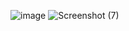 ![image](https://github.com/raden2789/GalleryPhoto/assets/162101817/c21f2c45-3804-4ff5-8521-a8aac742e45a)
![Screenshot (7)](https://github.com/raden2789/GalleryPhoto/assets/162101817/afa1616e-4668-47a7-9167-48737995efde)
